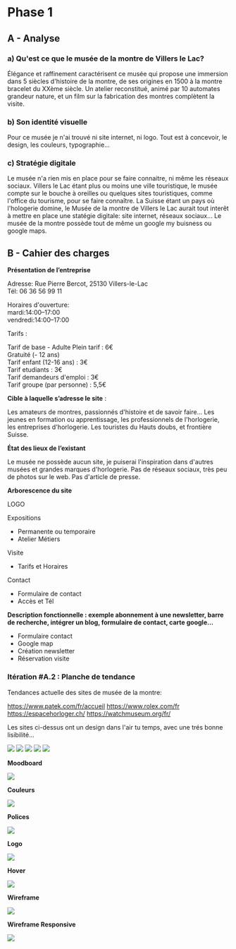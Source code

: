 # Phase 1

## A - Analyse
### a) Qu'est ce que le musée de la montre de Villers le Lac?

Élégance et raffinement caractérisent ce musée qui propose une immersion dans 5 siècles d'histoire de la montre, de ses origines en 1500 à la montre bracelet du XXème siècle. Un atelier reconstitué, animé par 10 automates grandeur nature, et un film sur la fabrication des montres complètent la visite.

### b) Son identité visuelle
Pour ce musée je n'ai trouvé ni site internet, ni logo. Tout est à concevoir, le design, les couleurs, typographie... 

### c) Stratégie digitale
Le musée n'a rien mis en place pour se faire connaitre, ni même les réseaux sociaux. Villers le Lac étant plus ou moins une ville touristique, le musée compte sur le bouche à oreilles ou quelques sites touristiques, comme l'office du tourisme, pour se faire connaître.
La Suisse étant un pays où l'hologerie domine, le Musée de la montre de Villers le Lac aurait tout interêt à mettre en place une statégie digitale: site internet, réseaux sociaux...
Le musée de la montre possède tout de même un google my buisness ou google maps.

## B - Cahier des charges

**Présentation de l’entreprise**

Adresse: Rue Pierre Bercot, 25130 Villers-le-Lac  
Tél:  06 36 56 99 11  

Horaires d'ouverture:  
mardi:14:00–17:00  
vendredi:14:00–17:00  

Tarifs :  

Tarif de base - Adulte Plein tarif : 6€  
Gratuité (- 12 ans)  
Tarif enfant (12-16 ans) : 3€  
Tarif etudiants : 3€  
Tarif demandeurs d'emploi : 3€  
Tarif groupe (par personne) : 5,5€  


**Cible à laquelle s’adresse le site** : 

  Les amateurs de montres, passionnés d'histoire et de savoir faire...
  Les jeunes en formation ou apprentissage, les professionnels de l'horlogerie, les entreprises d'horlogerie.
  Les touristes du Hauts doubs, et frontière Suisse.

  **État des lieux de l’existant**

  Le musée ne possède aucun site, je puiserai l'inspiration dans d'autres musées et grandes marques d'horlogerie.
  Pas de réseaux sociaux, très peu de photos sur le web.
  Pas d'article de presse.

  **Arborescence du site**

LOGO

Expositions  
- Permanente ou temporaire  
- Atelier Métiers  

Visite
- Tarifs et Horaires

Contact
- Formulaire de contact  
- Accès et Tél  

**Description fonctionnelle : exemple abonnement à une newsletter, barre de recherche, intégrer un blog, formulaire de contact, carte google...**

- Formulaire contact  
- Google map  
- Création newsletter  
- Réservation visite  

### Itération #A.2 : Planche de tendance

Tendances actuelle des sites de musée de la montre:

https://www.patek.com/fr/accueil https://www.rolex.com/fr https://espacehorloger.ch/ https://watchmuseum.org/fr/

Les sites ci-dessus ont un design dans l'air tu temps, avec une trés bonne lisibilité...

![](/moodboard/1.PNG)
![](/moodboard/2.PNG)
![](/moodboard/3.PNG)
![](/moodboard/4.PNG)
![](/moodboard/5.PNG)

**Moodboard**

![](/moodboard/Moodboard.PNG)

**Couleurs**

![](/moodboard/Couleurs.PNG)

**Polices**

![](/moodboard/police.PNG)

**Logo**

![](/moodboard/Logo1.PNG)

**Hover**

![](/moodboard/hover.PNG)

**Wireframe**

![](/moodboard/wireframe.PNG)

**Wireframe Responsive**

![](/moodboard/Wireframe_responsive.PNG)




